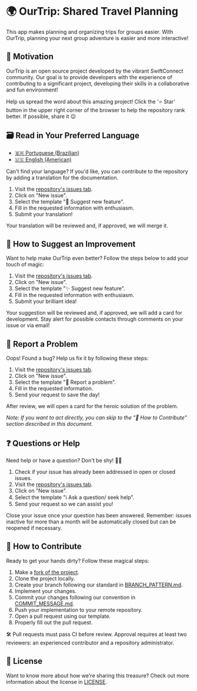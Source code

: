 # 🌍 OurTrip: Shared Travel Planning

This app makes planning and organizing trips for groups easier. With OurTrip, planning your next group adventure is easier and more interactive!

## 🌟 Motivation

OurTrip is an open source project developed by the vibrant SwiftConnect community. Our goal is to provide developers with the experience of contributing to a significant project, developing their skills in a collaborative and fun environment!

Help us spread the word about this amazing project! Click the '⭐️ Star' button in the upper right corner of the browser to help the repository rank better. If possible, share it 😉

## 🗃️ Read in Your Preferred Language

- [🇧🇷 Portuguese (Brazilian)](./Docs/README_PT_BR.md)
- [🇺🇸 English (American)](./README.md)

Can't find your language? If you'd like, you can contribute to the repository by adding a translation for the documentation.

1. Visit the [repository's issues tab](https://github.com/PaoloProdossimoLopes/OurTrip/issues).
2. Click on "New issue".
3. Select the template "💬 Suggest new feature".
4. Fill in the requested information with enthusiasm.
5. Submit your translation!

Your translation will be reviewed and, if approved, we will merge it.

## 🚀 How to Suggest an Improvement

Want to help make OurTrip even better? Follow the steps below to add your touch of magic:

1. Visit the [repository's issues tab](https://github.com/PaoloProdossimoLopes/OurTrip/issues).
2. Click on "New issue".
3. Select the template "✨ Suggest new feature".
4. Fill in the requested information with enthusiasm.
5. Submit your brilliant idea!

Your suggestion will be reviewed and, if approved, we will add a card for development. Stay alert for possible contacts through comments on your issue or via email!

## 🐞 Report a Problem

Oops! Found a bug? Help us fix it by following these steps:

1. Visit the [repository's issues tab](https://github.com/PaoloProdossimoLopes/OurTrip/issues).
2. Click on "New issue".
3. Select the template "🐛 Report a problem".
4. Fill in the requested information.
5. Send your request to save the day!

After review, we will open a card for the heroic solution of the problem.

_Note: If you want to act directly, you can skip to the "🤝 How to Contribute" section described in this document._

## ❓ Questions or Help

Need help or have a question? Don't be shy! 🙋‍♂️

1. Check if your issue has already been addressed in open or closed issues.
2. Visit the [repository's issues tab](https://github.com/PaoloProdossimoLopes/OurTrip/issues).
3. Click on "New issue".
4. Select the template "ℹ️ Ask a question/ seek help".
5. Send your request so we can assist you!

Close your issue once your question has been answered. Remember: issues inactive for more than a month will be automatically closed but can be reopened if necessary.

## 🤝 How to Contribute

Ready to get your hands dirty? Follow these magical steps:

1. Make a [fork of the project](https://docs.github.com/en/pull-requests/collaborating-with-pull-requests/working-with-forks/about-forks).
2. Clone the project locally.
3. Create your branch following our standard in [BRANCH_PATTERN.md](./Docs/BRANCH_PATTERN.md).
4. Implement your changes.
5. Commit your changes following our convention in [COMMIT_MESSAGE.md](./Docs/COMMIT_MESSAGE.md).
6. Push your implementation to your remote repository.
7. Open a pull request using our template.
8. Properly fill out the pull request.

🛠 Pull requests must pass CI before review. Approval requires at least two reviewers: an experienced contributor and a repository administrator.

## 📜 License

Want to know more about how we're sharing this treasure? Check out more information about the license in [LICENSE](./Docs/LICENSE).
